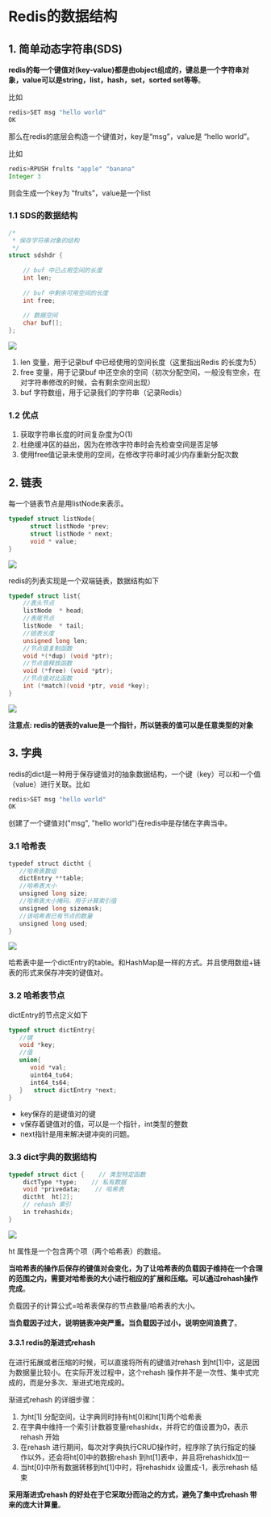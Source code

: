 # Redis的数据结构

## 1. 简单动态字符串(SDS)

**redis的每一个键值对(key-value)都是由object组成的，键总是一个字符串对象，value可以是string，list，hash，set，sorted set等等**。

比如

```java
redis>SET msg "hello world"
OK
```

那么在redis的底层会构造一个键值对，key是“msg”，value是 “hello world”。

比如

```java
redis>RPUSH frults "apple" "banana"
Integer 3
```

则会生成一个key为 “frults”，value是一个list 

### 1.1 SDS的数据结构

```c
/*  
 * 保存字符串对象的结构  
 */  
struct sdshdr {  
      
    // buf 中已占用空间的长度  
    int len;  
  
    // buf 中剩余可用空间的长度  
    int free;  
  
    // 数据空间  
    char buf[];  
};  
```

![](https://medesqure.oss-cn-hangzhou.aliyuncs.com/img/20200617002123.png)

1. len 变量，用于记录buf 中已经使用的空间长度（这里指出Redis 的长度为5）
2. free 变量，用于记录buf 中还空余的空间（初次分配空间，一般没有空余，在对字符串修改的时候，会有剩余空间出现）
3. buf 字符数组，用于记录我们的字符串（记录Redis）

### 1.2 优点

1. 获取字符串长度的时间复杂度为O(1)
2. 杜绝缓冲区的益出，因为在修改字符串时会先检查空间是否足够
3. 使用free值记录未使用的空间，在修改字符串时减少内存重新分配次数

## 2. 链表

每一个链表节点是用listNode来表示。

```c
typedef struct listNode{
      struct listNode *prev;
      struct listNode * next;
      void * value;  
}
```

![](https://medesqure.oss-cn-hangzhou.aliyuncs.com/img/20200617002635.png)

redis的列表实现是一个双端链表，数据结构如下

```c
typedef struct list{
    //表头节点
    listNode  * head;
    //表尾节点
    listNode  * tail;
    //链表长度
    unsigned long len;
    //节点值复制函数
    void *(*dup) (void *ptr);
    //节点值释放函数
    void (*free) (void *ptr);
    //节点值对比函数
    int (*match)(void *ptr, void *key);
}
```

![](https://medesqure.oss-cn-hangzhou.aliyuncs.com/img/20200617003026.png)

**注意点: redis的链表的value是一个指针，所以链表的值可以是任意类型的对象**

## 3. 字典

redis的dict是一种用于保存键值对的抽象数据结构，一个键（key）可以和一个值（value）进行关联。比如

```java
redis>SET msg "hello world"
OK
```

创建了一个键值对("msg", "hello world")在redis中是存储在字典当中。

### 3.1 哈希表

```java
typedef struct dictht {
   //哈希表数组
   dictEntry **table;
   //哈希表大小
   unsigned long size;
   //哈希表大小掩码，用于计算索引值
   unsigned long sizemask;
   //该哈希表已有节点的数量
   unsigned long used;
}
```

![](https://medesqure.oss-cn-hangzhou.aliyuncs.com/img/20200617010801.png)

哈希表中是一个dictEntry的table。和HashMap是一样的方式。并且使用数组+链表的形式来保存冲突的键值对。

### 3.2 哈希表节点

dictEntry的节点定义如下

```c
typeof struct dictEntry{
   //键
   void *key;
   //值
   union{
      void *val;
      uint64_tu64;
      int64_ts64;
   }   struct dictEntry *next;
}
```

- key保存的是键值对的键
- v保存着键值对的值，可以是一个指针，int类型的整数
- next指针是用来解决键冲突的问题。

### 3.3 dict字典的数据结构

```c
typedef struct dict {    // 类型特定函数
    dictType *type;    // 私有数据
    void *privedata;    // 哈希表
    dictht  ht[2];
    // rehash 索引
    in trehashidx;
}
```

![](https://medesqure.oss-cn-hangzhou.aliyuncs.com/img/20200617012225.png)



ht 属性是一个包含两个项（两个哈希表）的数组。

**当哈希表的操作后保存的键值对会变化，为了让哈希表的负载因子维持在一个合理的范围之内，需要对哈希表的大小进行相应的扩展和压缩。可以通过rehash操作完成**。

负载因子的计算公式=哈希表保存的节点数量/哈希表的大小。

**当负载因子过大，说明链表冲突严重。当负载因子过小，说明空间浪费了**。

#### 3.3.1 redis的渐进式rehash

在进行拓展或者压缩的时候，可以直接将所有的键值对rehash 到ht[1]中，这是因为数据量比较小。在实际开发过程中，这个rehash 操作并不是一次性、集中式完成的，而是分多次、渐进式地完成的。

渐进式rehash 的详细步骤：

1. 为ht[1] 分配空间，让字典同时持有ht[0]和ht[1]两个哈希表
2. 在字典中维持一个索引计数器变量rehashidx，并将它的值设置为0，表示rehash 开始
3. 在rehash 进行期间，每次对字典执行CRUD操作时，程序除了执行指定的操作以外，还会将ht[0]中的数据rehash 到ht[1]表中，并且将rehashidx加一
4. 当ht[0]中所有数据转移到ht[1]中时，将rehashidx 设置成-1，表示rehash 结束

**采用渐进式rehash 的好处在于它采取分而治之的方式，避免了集中式rehash 带来的庞大计算量**。

